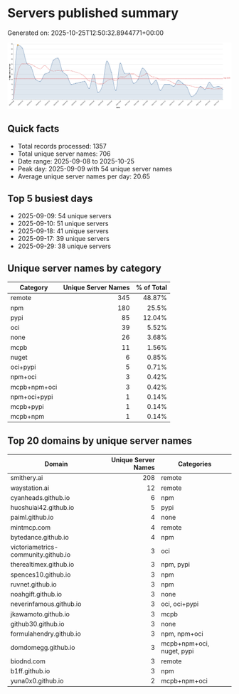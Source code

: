 # Servers published summary

Generated on: 2025-10-25T12:50:32.8944771+00:00

![Unique servers per day](servers-per-day.svg)

## Quick facts
- Total records processed: 1357
- Total unique server names: 706
- Date range: 2025-09-08 to 2025-10-25
- Peak day: 2025-09-09 with 54 unique server names
- Average unique server names per day: 20.65

## Top 5 busiest days
- 2025-09-09: 54 unique servers
- 2025-09-10: 51 unique servers
- 2025-09-18: 41 unique servers
- 2025-09-17: 39 unique servers
- 2025-09-29: 38 unique servers

## Unique server names by category

| Category | Unique Server Names | % of Total |
|----------|---------------------:|-----------:|
| remote | 345 | 48.87% |
| npm | 180 | 25.5% |
| pypi | 85 | 12.04% |
| oci | 39 | 5.52% |
| none | 26 | 3.68% |
| mcpb | 11 | 1.56% |
| nuget | 6 | 0.85% |
| oci+pypi | 5 | 0.71% |
| npm+oci | 3 | 0.42% |
| mcpb+npm+oci | 3 | 0.42% |
| npm+oci+pypi | 1 | 0.14% |
| mcpb+pypi | 1 | 0.14% |
| mcpb+npm | 1 | 0.14% |

## Top 20 domains by unique server names

| Domain | Unique Server Names | Categories |
|--------|---------------------:|------------|
| smithery.ai | 208 | remote |
| waystation.ai | 12 | remote |
| cyanheads.github.io | 6 | npm |
| huoshuiai42.github.io | 5 | pypi |
| paiml.github.io | 4 | none |
| mintmcp.com | 4 | remote |
| bytedance.github.io | 4 | npm |
| victoriametrics-community.github.io | 3 | oci |
| therealtimex.github.io | 3 | npm, pypi |
| spences10.github.io | 3 | npm |
| ruvnet.github.io | 3 | npm |
| noahgift.github.io | 3 | none |
| neverinfamous.github.io | 3 | oci, oci+pypi |
| jkawamoto.github.io | 3 | mcpb |
| github30.github.io | 3 | none |
| formulahendry.github.io | 3 | npm, npm+oci |
| domdomegg.github.io | 3 | mcpb+npm+oci, nuget, pypi |
| biodnd.com | 3 | remote |
| b1ff.github.io | 3 | npm |
| yuna0x0.github.io | 2 | mcpb+npm+oci |
